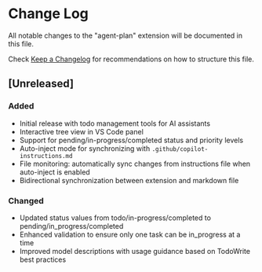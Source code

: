 # Change Log

All notable changes to the "agent-plan" extension will be documented in this file.

Check [Keep a Changelog](http://keepachangelog.com/) for recommendations on how to structure this file.

## [Unreleased]

### Added
- Initial release with todo management tools for AI assistants
- Interactive tree view in VS Code panel
- Support for pending/in-progress/completed status and priority levels
- Auto-inject mode for synchronizing with `.github/copilot-instructions.md`
- File monitoring: automatically sync changes from instructions file when auto-inject is enabled
- Bidirectional synchronization between extension and markdown file

### Changed
- Updated status values from todo/in-progress/completed to pending/in_progress/completed
- Enhanced validation to ensure only one task can be in_progress at a time
- Improved model descriptions with usage guidance based on TodoWrite best practices